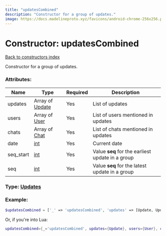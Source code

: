 ```yaml
---
title: "updatesCombined"
description: "Constructor for a group of updates."
image: https://docs.madelineproto.xyz/favicons/android-chrome-256x256.png
---
```

# Constructor: updatesCombined  
[Back to constructors index](index.md)



Constructor for a group of updates.

### Attributes:

| Name     |    Type       | Required | Description |
|----------|---------------|----------|-------------|
|updates|Array of [Update](../types/Update.md) | Yes|List of updates|
|users|Array of [User](../types/User.md) | Yes|List of users mentioned in updates|
|chats|Array of [Chat](../types/Chat.md) | Yes|List of chats mentioned in updates|
|date|[int](../types/int.md) | Yes|Current date|
|seq\_start|[int](../types/int.md) | Yes|Value **seq** for the earliest update in a group|
|seq|[int](../types/int.md) | Yes|Value **seq** for the latest update in a group|



### Type: [Updates](../types/Updates.md)


### Example:

```php
$updatesCombined = ['_' => 'updatesCombined', 'updates' => [Update, Update], 'users' => [User, User], 'chats' => [Chat, Chat], 'date' => int, 'seq_start' => int, 'seq' => int];
```  


Or, if you're into Lua:

```lua
updatesCombined={_='updatesCombined', updates={Update}, users={User}, chats={Chat}, date=int, seq_start=int, seq=int}

```


